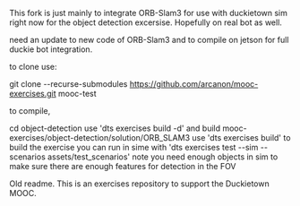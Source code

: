 
This fork is just mainly to integrate ORB-Slam3 for use with duckietown sim right now for the 
object detection excersise. Hopefully on real bot as well.

need an update to new code of ORB-Slam3 and to compile on jetson for full duckie bot integration.

to clone use:

git clone --recurse-submodules https://github.com/arcanon/mooc-exercises.git mooc-test

to compile,

  cd object-detection
  use 'dts exercises build -d' and build mooc-exercises/object-detection/solution/ORB_SLAM3
  use 'dts exercises build' to build the exercise
  you can run in sime with 'dts exercises test --sim --scenarios assets/test_scenarios'
  note you need enough objects in sim to make sure there are enough features for detection in the FOV

Old readme.
This is an exercises repository to support the Duckietown MOOC.

